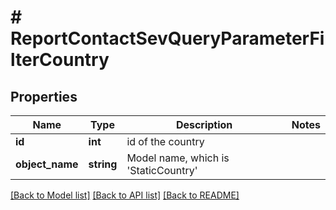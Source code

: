 # # ReportContactSevQueryParameterFilterCountry

## Properties

Name | Type | Description | Notes
------------ | ------------- | ------------- | -------------
**id** | **int** | id of the country |
**object_name** | **string** | Model name, which is &#39;StaticCountry&#39; |

[[Back to Model list]](../../README.md#models) [[Back to API list]](../../README.md#endpoints) [[Back to README]](../../README.md)

